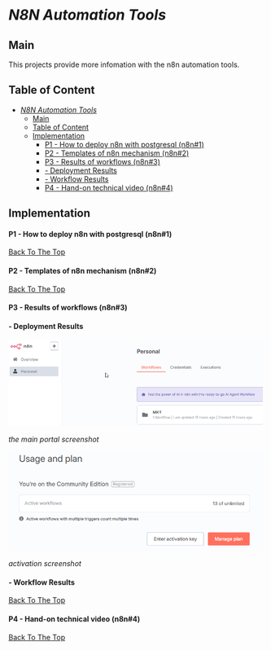 *N8N Automation Tools*
======================

## Main
This projects provide more infomation with the n8n automation tools.

## Table of Content
- [*N8N Automation Tools*](#n8n-automation-tools)
  - [Main](#main)
  - [Table of Content](#table-of-content)
  - [Implementation](#implementation)
      - [P1 - How to deploy n8n with postgresql (n8n#1)](#p1---how-to-deploy-n8n-with-postgresql-n8n1)
      - [P2 - Templates of n8n mechanism (n8n#2)](#p2---templates-of-n8n-mechanism-n8n2)
      - [P3 - Results of workflows (n8n#3)](#p3---results-of-workflows-n8n3)
      - [- Deployment Results](#--deployment-results)
      - [- Workflow Results](#--workflow-results)
      - [P4 - Hand-on technical video (n8n#4)](#p4---hand-on-technical-video-n8n4)

## Implementation
#### P1 - How to deploy n8n with postgresql (n8n#1)

[Back To The Top](#table-of-content)

#### P2 - Templates of n8n mechanism (n8n#2)

[Back To The Top](#table-of-content)

#### P3 - Results of workflows (n8n#3)
#### - Deployment Results
<img src="./image/results_deploy.png" width=500>

<i>the main portal screenshot</i>

<img src="./image/activation.png" width=500>

<i>activation screenshot</i>

#### - Workflow Results

[Back To The Top](#table-of-content)

#### P4 - Hand-on technical video (n8n#4)

[Back To The Top](#table-of-content)